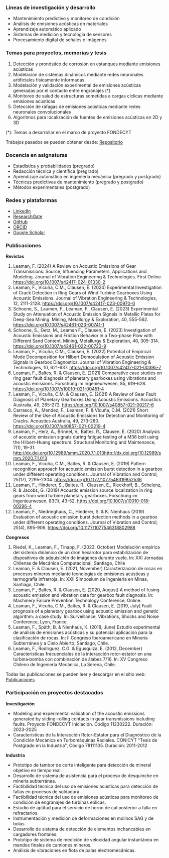 ### Líneas de investigación y desarrollo

- Mantenimiento predictivo y monitoreo de condición
- Análisis de emisiones acústicas en materiales
- Aprendizaje automático aplicado
- Sistemas de medición y tecnología de sensores
- Procesamiento digital de señales e imágenes


### Temas para proyectos, memorias y tesis

1. Detección y pronóstico de corrosión en estanques mediante emisiones acústicas
2. Modelación de sistemas dinámicos mediante redes neuronales artificiales físicamente informadas
3. Modelación y validación experimental de emisiones acústicas generadas por el contacto entre engranajes (*)
4. Monitoreo de salud de estructuras sometidas a cargas cíclicas mediante emisiones acústicas
5. Detección de ráfagas de emisiones acústicas mediante redes neuronales convolucionales
6. Algoritmos para localización de fuentes de emisiones acústicas en 2D y 3D


<!--  1. Un método para selección de wavelet madre en el análisis de emisiones acústicas mediante la transformada wavelet -->
<!--  2. Concepto de una descomposición modal empírica rápida para el análisis de señales -->
<!--  3. Modelación de sistemas dinámicos mediante redes neuronales artificiales -->
<!--  4. Diagnóstico de fallas en máquinas mediante clasificación automática de imágenes tiempo-frecuencia -->
<!--  5. Generación de datos sintéticos mediante redes generativas antagónicas para el diagnóstico de condición de máquinas -->
<!--  6. Integración de algoritmos y sensores para generación de imágenes acústicas -->
<!--  7. Mejoramiento de medición de vibración por video mediante integración con audio -->
<!--  8. Granulometría en muestras de rocas mediante procesamiento de imágenes y aprendizaje profundo -->
<!--  9. Detección de elementos ocultos en muestras de rocas usando magnetometría y termografía -->
<!--  10. Influencia de la lubricación en las emisiones acústicas generadas por contacto entre dientes de engranaje (*) -->
<!--  11. Influencia de falla en las emisiones acústicas generadas por contacto entre dientes de engranaje (*) -->
<!--  12. Emisiones acústicas generadas por distintos materiales bajo carga estática -->
<!--  13. Modelación y validación experimental de emisiones acústicas generadas por fricción deslizante y rodante (*) -->


<!--  Análisis de emisiones acústicas en componentes impresos en plástico PLA -->
<!--  Implementación de sistema de medición de ultrasonido de bajo costo -->
<!--  Para mayor detalle revisar el sitio web: [Temas](https://github.com/fleaman-udec/pim-memorias/) -->

(*): Temas a desarrollar en el marco de proyecto FONDECYT

Trabajos pasados se pueden obtener desde: [Repositorio](https://udeconce-my.sharepoint.com/:f:/g/personal/fleaman_udec_cl/EqB8mE9gdwhJqw5OrFs9bD0BICtxwJLkEauwmsIKpief9g?e=sfA7pT)


### Docencia en asignaturas

- Estadística y probabilidades (pregrado)
- Redacción técnica y científica (pregrado)
- Aprendizaje automático en ingeniería mecánica (pregrado y postgrado)
- Técnicas predictivas de mantenimiento (pregrado y postgrado)
- Métodos experimentales (postgrado)

### Redes y plataformas

- [LinkedIn](https://www.linkedin.com/in/felix-leaman/)
- [ResearchGate](https://www.researchgate.net/profile/Felix-Leaman/)
- [GitHub](https://github.com/fleaman-udec/)
- [ORCID](https://orcid.org/0000-0003-1009-5368)
- [Google Scholar](https://scholar.google.com/citations?user=4GOSS8MAAAAJ&hl=es)

### Publicaciones

**Revistas**

1. Leaman, F. (2024) A Review on Acoustic Emissions of Gear Transmissions: Source, Infuencing Parameters, Applications and Modeling. Journal of Vibration Engineering & Technologies. First Online. https://doi.org/10.1007/s42417-024-01330-2
2. Leaman, F., Vicuña, C.M., Clausen, E. (2024) Experimental Investigation of Crack Detection in Ring Gears of Wind Turbine Gearboxes Using Acoustic Emissions. Journal of Vibration Engineering & Technologies, 12, 2111-2128. https://doi.org/10.1007/s42417-023-00970-0
3. Schoone, S., Laumen, F., Leaman, F., Clausen, E. (2023) Experimental Study on Attenuation of Acoustic Emission Signals in Metallic Plates for Deep-Sea Mining. Mining, Metallurgy & Exploration, 40, 555-562. https://doi.org/10.1007/s42461-023-00741-1
4. Schoone, S., Getz, M., Leaman F., Clausen, E. (2023) Investigation of Acoustic Emissions and Friction Behavior in a Two-phase Flow with Different Sand Content. Mining, Metallurgy & Exploration, 40, 305-314. https://doi.org/10.1007/s42461-022-00723-9
5. Leaman, F., Vicuña, C.M., Clausen, E. (2022) Potential of Empirical Mode Decomposition for Hilbert Demodulation of Acoustic Emission Signals in Gearbox Diagnostics. Journal of Vibration Engineering & Technologies, 10, 621-637. https://doi.org/10.1007/s42417-021-00395-7
6. Leaman, F., Baltes, R. & Clausen, E. (2021) Comparative case studies on ring gear fault diagnosis of planetary gearboxes using vibrations and acoustic emissions. Forschung im Ingenieurwesen, 85, 619-628. https://doi.org/10.1007/s10010-021-00451-4
7. Leaman, F., Vicuña, C.M. & Clausen, E. (2021) A Review of Gear Fault Diagnosis of Planetary Gearboxes Using Acoustic Emissions. Acoustics Australia, 49, 265-272. https://doi.org/10.1007/s40857-021-00217-6
8. Carrasco, A., Mendez, F., Leaman, F. & Vicuña, C.M. (2021) Short Review of the Use of Acoustic Emissions for Detection and Monitoring of Cracks. Acoustics Australia, 49, 273-280. https://doi.org/10.1007/s40857-021-00219-4
9. Leaman, F., Herz, A., Brinnel, V., Baltes, R., Clausen, E. (2020) Analysis of acoustic emission signals during fatigue testing of a M36 bolt using the Hilbert-Huang spectrum. Structural Monitoring and Maintenance, 7(1), 19-31. http://dx.doi.org/10.12989/smm.2020.7.1.013http://dx.doi.org/10.12989/smm.2020.7.1.013
10. Leaman, F., Vicuña, C.M., Baltes, R. & Clausen, E. (2019) Pattern recognition approach for acoustic emission burst detection in a gearbox under different operating conditions. Journal of Vibration and Control, 25(17), 2295-2304. https://doi.org/10.1177/1077546319852536
11. Leaman, F., Hinderer, S., Baltes. R., Clausen, E., Rieckhoff, B., Schelenz, R. & Jacobs, G. (2019) Acoustic emission source localization in ring gears from wind turbine planetary gearboxes. Forschung im Ingenieurwesen, 83(1), 43-52. https://doi.org/10.1007/s10010-018-00296-4
12. Leaman, F., Niedringhaus, C., Hinderer, S. & K. Nienhaus (2019) Evaluation of acoustic emission burst detection methods in a gearbox under different operating conditions. Journal of Vibration and Control, 25(4), 895-906. https://doi.org/10.1177/1077546318802988

**Congresos**
1. Riedel, K., Leaman, F., Tinapp, F. (2023, October) Modelación empírica del sistema dinámico de un dron hexarotor para estabilización de dispositivos de adquisición de imágenes durante vuelo. In: XXI Jornadas Chilenas de Mecánica Computacional, Santiago, Chile
2. Leaman, F. & Clausen, E. (2021, November) Caracterización de rocas en procesos mineros mediante tecnologías de emisiones acústicas y termografía infrarroja. In: XXII Simposium de Ingeniería en Minas, Santiago, Chile.
3. Leaman, F., Baltes, R. & Clausen, E. (2020, August) A method of fusing acoustic emission and vibration data for gearbox fault diagnosis. In: Machinery Failure Prevention Technology Conference, Online.
4. Leaman, F., Vicuña, C.M., Baltes, R. & Clausen, E. (2019, July) Fault prognosis of a planetary gearbox using acoustic emission and genetic algorithm: a case study. In: Surveillance, Vibrations, Shocks and Noise Conference, Lyon, France.
5. Leaman, F., Späth, B. & Nienhaus, K. (2018, June) Estudio experimental de análisis de emisiones acústicas y su potencial aplicación para la clasificación de rocas. In: II Congreso Iberoamericano en Minería Subterránea y a Cielo Abierto, Santiago, Chile.
6. Leaman, F., Rodríguez, C.G. & Egusquiza, E. (2012, December) Características frecuenciales de la interacción rotor‑estator en una turbina‑bomba con combinación de álabes 7/16. In: XV Congreso Chileno de Ingeniería Mecánica, La Serena, Chile.

Todas las publicaciones se pueden leer y descargar en el sitio web: [Publicaciones](https://www.researchgate.net/profile/Felix-Leaman/research)

### Participación en proyectos destacados

**Investigación**
- Modeling and experimental validation of the acoustic emissions generated by sliding-rolling contacts in gear transmissions including faults. Proyecto FONDECYT Iniciación. Código 11230222. Duración: 2023-2025
- Características de la Interacción Rotor-Estator para el Diagnóstico de la Condición Mecánica en Turbomáquinas Radiales. CONICYT "Tesis de Postgrado en la Industria", Código 78111105. Duración: 2011-2012

**Industria**
- Prototipo de tambor de corte inteligente para detección de mineral objetivo en tiempo real.
- Desarrollo de sistema de asistencia para el proceso de desquinche en minería subterránea.
- Factibilidad técnica del uso de emisiones acústicas para detección de fallas en procesos de soldadura.
- Factibilidad técnica del uso de emisiones acústicas para monitoreo de condición de engranajes de turbinas eólicas.
- Estudio de aptitud para el servicio de horno de cal posterior a falla en refractarios.
- Instrumentación y medición de deformaciones en molinos SAG y de bolas.
- Desarrollo de sistema de detección de elementos inchancables en cargadores frontales.
- Prototipo de sistema de medición de velocidad angular instantánea en mandos finales de camiones mineros.
- Análisis de vibraciones en flota de palas electromecánicas.
